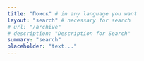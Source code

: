```yaml
---
title: "Поиск" # in any language you want
layout: "search" # necessary for search
# url: "/archive"
# description: "Description for Search"
summary: "search"
placeholder: "text..."
---
```

